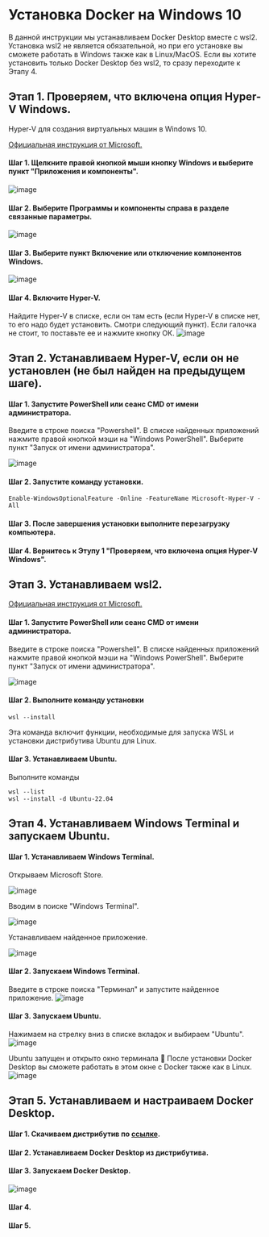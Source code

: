 # Установка Docker на Windows 10

В данной инструкции мы устанавливаем Docker Desktop вместе с wsl2. 
Установка wsl2 не является обязательной, но при его установке вы сможете работать в Windows также как в Linux/MacOS. 
Если вы хотите установить только Docker Desktop без wsl2, то сразу переходите к Этапу 4.

## Этап 1. Проверяем, что включена опция Hyper-V Windows.
Hyper-V для создания виртуальных машин в Windows 10.

[Официальная инструкция от Microsoft.](https://learn.microsoft.com/ru-ru/virtualization/hyper-v-on-windows/quick-start/enable-hyper-v)

#### Шаг 1. Щелкните правой кнопкой мыши кнопку Windows и выберите пункт "Приложения и компоненты".
![image](https://github.com/user-attachments/assets/a0724f2f-2ff0-4fb2-8ec1-767ae7bdc2aa)

#### Шаг 2. Выберите Программы и компоненты справа в разделе связанные параметры.
![image](https://github.com/user-attachments/assets/6b197a51-427b-48a8-8f78-d1793461aa73)

#### Шаг 3. Выберите пункт Включение или отключение компонентов Windows.
![image](https://github.com/user-attachments/assets/1b3f807d-0aef-495a-b449-1aadf7655e6a)

#### Шаг 4. Включите Hyper-V.
Найдите Hyper-V в списке, если он там есть (если Hyper-V в списке нет, то его надо будет установить. Смотри следующий пункт). Если галочка не стоит, то поставьте ее и нажмите кнопку ОК.
![image](https://github.com/user-attachments/assets/43f96ec9-3df6-4173-be45-dc0608381dc7)

## Этап 2. Устанавливаем Hyper-V, если он не установлен (не был найден на предыдущем шаге).

#### Шаг 1. Запустите PowerShell или сеанс CMD от имени администратора.
Введите в строке поиска "Powershell".
В списке найденных приложений нажмите правой кнопкой мэши на "Windows PowerShell".
Выберите пункт "Запуск от имени администратора".

![image](https://github.com/user-attachments/assets/77f3a856-3e22-43e5-8bb5-f3448bee8621)

#### Шаг 2. Запустите команду установки.
````
Enable-WindowsOptionalFeature -Online -FeatureName Microsoft-Hyper-V -All
````

#### Шаг 3. После завершения установки выполните перезагрузку компьютера.

#### Шаг 4. Вернитесь к Этупу 1 "Проверяем, что включена опция Hyper-V Windows".

## Этап 3. Устанавливаем wsl2.

[Официальная инструкция от Microsoft.](https://learn.microsoft.com/ru-ru/windows/wsl/install)

#### Шаг 1. Запустите PowerShell или сеанс CMD от имени администратора.
Введите в строке поиска "Powershell".
В списке найденных приложений нажмите правой кнопкой мэши на "Windows PowerShell".
Выберите пункт "Запуск от имени администратора".

![image](https://github.com/user-attachments/assets/77f3a856-3e22-43e5-8bb5-f3448bee8621)

#### Шаг 2. Выполните команду установки

````
wsl --install
````
Эта команда включит функции, необходимые для запуска WSL и установки дистрибутива Ubuntu для Linux. 

#### Шаг 3. Устанавливаем Ubuntu.

Выполните команды
````
wsl --list
wsl --install -d Ubuntu-22.04
````

## Этап 4. Устанавливаем Windows Terminal и запускаем Ubuntu.

#### Шаг 1. Устанавливаем Windows Terminal.
Открываем Microsoft Store.

![image](https://github.com/user-attachments/assets/2f15a8ef-9d6d-4a5e-8dd0-04972ce7c9b4)

Вводим в поиске "Windows Terminal".

![image](https://github.com/user-attachments/assets/eafa1c48-8c50-4163-8f77-2ee99bf1977d)

Устанавливаем найденное приложение.

![image](https://github.com/user-attachments/assets/a4eae157-d12f-48bf-870c-9f6dba7f3f94)

#### Шаг 2. Запускаем Windows Terminal.
Введите в строке поиска "Терминал" и запустите найденное приложение.
![image](https://github.com/user-attachments/assets/5a531d46-490a-4a85-84b4-ab4610f34e09)

#### Шаг 3. Запускаем Ubuntu.
Нажимаем на стрелку вниз в списке вкладок и выбираем "Ubuntu".
![image](https://github.com/user-attachments/assets/637653da-1e63-4e56-91e5-95c66e77f472)

Ubuntu запущен и открыто окно терминала :partying_face:
После установки Docker Desktop вы сможете работать в этом окне с Docker также как в Linux.
![image](https://github.com/user-attachments/assets/38c53199-e225-433f-b03c-1f5bcba17ff4)


## Этап 5. Устанавливаем и настраиваем Docker Desktop.

#### Шаг 1. Скачиваем дистрибутив по [ссылке](https://www.docker.com/products/docker-desktop/).

#### Шаг 2. Устанавливаем Docker Desktop из дистрибутива.

#### Шаг 3. Запускаем Docker Desktop.
![image](https://github.com/user-attachments/assets/b4bc9c0b-f9f4-4902-b2f3-f48475247ce1)

#### Шаг 4.

#### Шаг 5.
